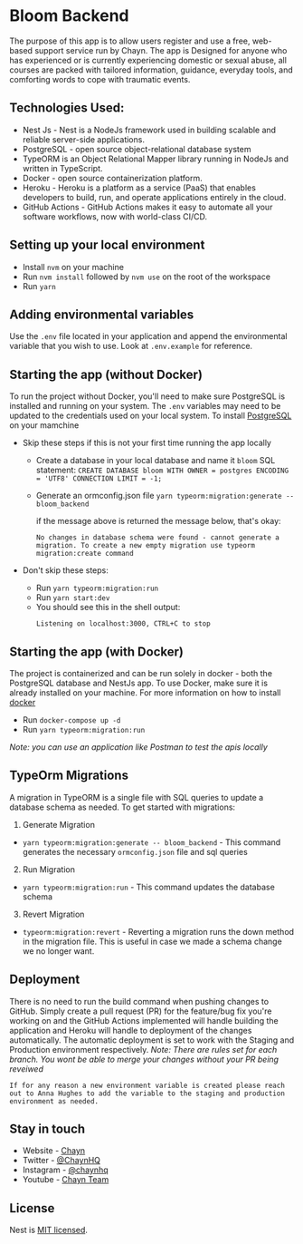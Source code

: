 # Bloom Backend 

The purpose of this app is to allow users register and use a free, web-based support service run by Chayn. The app is Designed for anyone who has experienced or is currently experiencing domestic or sexual abuse, all courses are packed with tailored information, guidance, everyday tools, and comforting words to cope with traumatic events.

## Technologies Used:

- Nest Js - Nest is a NodeJs framework used in building scalable and reliable server-side applications. 
- PostgreSQL - open source object-relational database system
- TypeORM is an Object Relational Mapper library running in NodeJs and written in TypeScript. 
- Docker - open source containerization platform.
- Heroku - Heroku is a platform as a service (PaaS) that enables developers to build, run, and operate applications entirely in the cloud.
- GitHub Actions - GitHub Actions makes it easy to automate all your software workflows, now with world-class CI/CD.

## Setting up your local environment

- Install `nvm` on your machine
- Run `nvm install` followed by `nvm use` on the root of the workspace
- Run `yarn`

## Adding environmental variables

Use the `.env` file located in your application and append the environmental variable that you wish to use.
Look at `.env.example` for reference.

## Starting the app (without Docker)

To run the project without Docker, you'll need to make sure PostgreSQL is installed and running on your system. The `.env` variables may need to be updated to the credentials used on your local system. To install [PostgreSQL](https://www.PostgreSQLql.org/download/) on your mamchine 

- Skip these steps if this is not your first time running the app locally

   - Create a database in your local database and name it `bloom` 
      SQL statement: `CREATE DATABASE bloom WITH OWNER = postgres ENCODING = 'UTF8' CONNECTION LIMIT = -1;`

   - Generate an ormconfig.json file 
      `yarn typeorm:migration:generate -- bloom_backend`

      if the message above is returned the message below, that's okay:

      ```shell
      No changes in database schema were found - cannot generate a migration. To create a new empty migration use typeorm migration:create command
      ``` 



- Don't skip these steps:

   - Run `yarn typeorm:migration:run`
   - Run `yarn start:dev`
   - You should see this in the shell output:
      ```shell
      Listening on localhost:3000, CTRL+C to stop
      ```

## Starting the app (with Docker)

The project is containerized and can be run solely in docker - both the PostgreSQL database and NestJs app. To use Docker, make sure it is already installed on your machine. For more information on how to install [docker](https://www.docker.com/get-started)

- Run `docker-compose up -d`
- Run `yarn typeorm:migration:run`

*Note: you can use an application like Postman to test the apis locally*


## TypeOrm Migrations 

A migration in TypeORM is a single file with SQL queries to update a database schema as needed. To get started with migrations:

1. Generate Migration
- `yarn typeorm:migration:generate -- bloom_backend` - This command generates the necessary `ormconfig.json` file and sql queries 

2. Run Migration
- `yarn typeorm:migration:run` - This command updates the database schema   

3. Revert Migration
- `typeorm:migration:revert` - Reverting a migration runs the down method in the migration file. This is useful in case we made a schema change we no longer want.

## Deployment 

There is no need to run the build command when pushing changes to GitHub. Simply create a pull request (PR) for the feature/bug fix you're working on and the GitHub Actions implemented will handle building the application and Heroku will handle to deployment of the changes automatically. The automatic deployment is set to work with the Staging and Production environment respectively. *Note: There are rules set for each branch. You wont be able to merge your changes without your PR being reveiwed*

`If for any reason a new environment variable is created please reach out to Anna Hughes to add the variable to the staging and production environment as needed.` 

## Stay in touch

- Website - [Chayn](https://www.chayn.co/)
- Twitter - [@ChaynHQ](https://twitter.com/ChaynHQ)
- Instagram - [@chaynhq](https://www.instagram.com/chaynhq/)
- Youtube - [Chayn Team](https://www.youtube.com/channel/UC5_1Ci2SWVjmbeH8_USm-Bg)

## License

Nest is [MIT licensed](LICENSE).
